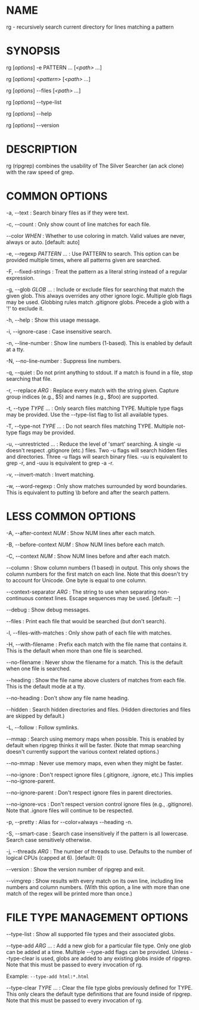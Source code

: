 # NAME

rg - recursively search current directory for lines matching a pattern

# SYNOPSIS

rg [*options*] -e PATTERN ... [*<*path*> ...*]

rg [*options*] <*pattern*> [*<*path*> ...*]

rg [*options*] --files [*<*path*> ...*]

rg [*options*] --type-list

rg [*options*] --help

rg [*options*] --version

# DESCRIPTION

rg (ripgrep) combines the usability of The Silver Searcher (an ack clone) with
the raw speed of grep.

# COMMON OPTIONS

-a, --text
: Search binary files as if they were text.

-c, --count
: Only show count of line matches for each file.

--color *WHEN*
: Whether to use coloring in match. Valid values are never, always or auto.
  [default: auto]

-e, --regexp *PATTERN* ...
: Use PATTERN to search. This option can be provided multiple times, where all
  patterns given are searched.

-F, --fixed-strings
: Treat the pattern as a literal string instead of a regular expression.

-g, --glob *GLOB* ...
: Include or exclude files for searching that match the given glob. This always
  overrides any other ignore logic. Multiple glob flags may be used. Globbing
  rules match .gitignore globs. Precede a glob with a '!' to exclude it.

-h, --help
: Show this usage message.

-i, --ignore-case
: Case insensitive search.

-n, --line-number
: Show line numbers (1-based). This is enabled by default at a tty.

-N, --no-line-number
: Suppress line numbers.

-q, --quiet
: Do not print anything to stdout. If a match is found in a file, stop
  searching that file.

-r, --replace *ARG*
: Replace every match with the string given. Capture group indices (e.g., $5)
  and names (e.g., $foo) are supported.

-t, --type *TYPE* ...
: Only search files matching TYPE. Multiple type flags may be provided. Use the
  --type-list flag to list all available types.

-T, --type-not *TYPE* ...
: Do not search files matching TYPE. Multiple not-type flags may be provided.

-u, --unrestricted ...
: Reduce the level of 'smart' searching. A single -u doesn't respect .gitignore
  (etc.) files. Two -u flags will search hidden files and directories. Three
  -u flags will search binary files. -uu is equivalent to grep -r, and -uuu is
  equivalent to grep -a -r.

-v, --invert-match
: Invert matching.

-w, --word-regexp
: Only show matches surrounded by word boundaries. This is equivalent to
  putting \\b before and after the search pattern.

# LESS COMMON OPTIONS

-A, --after-context *NUM*
: Show NUM lines after each match.

-B, --before-context *NUM*
: Show NUM lines before each match.

-C, --context *NUM*
: Show NUM lines before and after each match.

--column
: Show column numbers (1 based) in output. This only shows the column
  numbers for the first match on each line. Note that this doesn't try
  to account for Unicode. One byte is equal to one column.

--context-separator *ARG*
: The string to use when separating non-continuous context lines. Escape
  sequences may be used. [default: --]

--debug
: Show debug messages.

--files
: Print each file that would be searched (but don't search).

-l, --files-with-matches
: Only show path of each file with matches.

-H, --with-filename
: Prefix each match with the file name that contains it. This is the
  default when more than one file is searched.

--no-filename
: Never show the filename for a match. This is the default when
  one file is searched.

--heading
: Show the file name above clusters of matches from each file.
  This is the default mode at a tty.

--no-heading
: Don't show any file name heading.

--hidden
: Search hidden directories and files. (Hidden directories and files are
  skipped by default.)

-L, --follow
: Follow symlinks.

--mmap
: Search using memory maps when possible. This is enabled by default
  when ripgrep thinks it will be faster. (Note that mmap searching
  doesn't currently support the various context related options.)

--no-mmap
: Never use memory maps, even when they might be faster.

--no-ignore
: Don't respect ignore files (.gitignore, .ignore, etc.)
  This implies --no-ignore-parent.

--no-ignore-parent
: Don't respect ignore files in parent directories.

--no-ignore-vcs
: Don't respect version control ignore files (e.g., .gitignore).
  Note that .ignore files will continue to be respected.

-p, --pretty
: Alias for --color=always --heading -n.

-S, --smart-case
: Search case insensitively if the pattern is all lowercase.
  Search case sensitively otherwise.

-j, --threads *ARG*
: The number of threads to use. Defaults to the number of logical CPUs
  (capped at 6). [default: 0]

--version
: Show the version number of ripgrep and exit.

--vimgrep
: Show results with every match on its own line, including line
  numbers and column numbers. (With this option, a line with more
  than one match of the regex will be printed more than once.)

# FILE TYPE MANAGEMENT OPTIONS

--type-list
: Show all supported file types and their associated globs.

--type-add *ARG* ...
: Add a new glob for a particular file type. Only one glob can be added
  at a time. Multiple --type-add flags can be provided. Unless --type-clear
  is used, globs are added to any existing globs inside of ripgrep. Note that
  this must be passed to every invocation of rg.

  Example: `--type-add html:*.html`

--type-clear *TYPE* ...
: Clear the file type globs previously defined for TYPE. This only clears
  the default type definitions that are found inside of ripgrep. Note
  that this must be passed to every invocation of rg.
